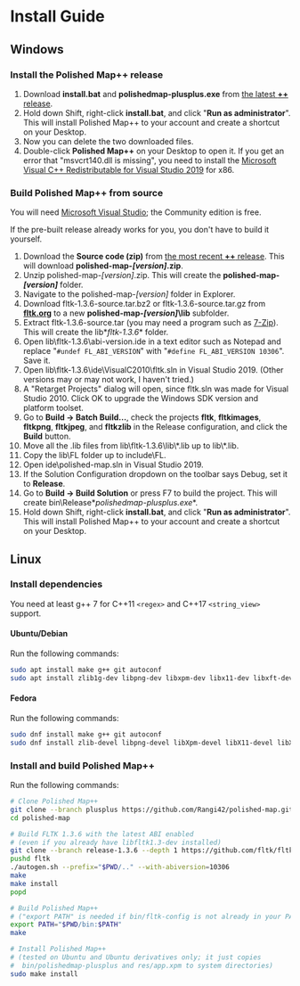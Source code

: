 # Install Guide

## Windows

### Install the Polished Map++ release

1. Download **install.bat** and **polishedmap-plusplus.exe** from [the latest **++** release](https://github.com/Rangi42/polished-map/releases).
2. Hold down Shift, right-click **install.bat**, and click "**Run as administrator**". This will install Polished Map++ to your account and create a shortcut on your Desktop.
3. Now you can delete the two downloaded files.
4. Double-click **Polished Map++** on your Desktop to open it. If you get an error that "msvcrt140.dll is missing", you need to install the [Microsoft Visual C++ Redistributable for Visual Studio 2019](https://www.visualstudio.com/downloads/) for x86.

### Build Polished Map++ from source

You will need [Microsoft Visual Studio](https://visualstudio.microsoft.com/vs/); the Community edition is free.

If the pre-built release already works for you, you don't have to build it yourself.

1. Download the **Source code (zip)** from [the most recent **++** release](https://github.com/Rangi42/polished-map/releases). This will download **polished-map-*[version]*.zip**.
2. Unzip polished-map-*[version]*.zip. This will create the **polished-map-*[version]*** folder.
3. Navigate to the polished-map-*[version]* folder in Explorer.
4. Download fltk-1.3.6-source.tar.bz2 or fltk-1.3.6-source.tar.gz from [**fltk.org**](https://www.fltk.org/software.php) to a new **polished-map-*[version]*\lib** subfolder.
5. Extract fltk-1.3.6-source.tar (you may need a program such as [7-Zip](https://www.7-zip.org/)). This will create the lib\**fltk-1.3.6** folder.
6. Open lib\fltk-1.3.6\abi-version.ide in a text editor such as Notepad and replace "`#undef FL_ABI_VERSION`" with "`#define FL_ABI_VERSION 10306`". Save it.
7. Open lib\fltk-1.3.6\ide\VisualC2010\fltk.sln in Visual Studio 2019. (Other versions may or may not work, I haven't tried.)
8. A "Retarget Projects" dialog will open, since fltk.sln was made for Visual Studio 2010. Click OK to upgrade the Windows SDK version and platform toolset.
9. Go to **Build → Batch Build…**, check the projects **fltk**, **fltkimages**, **fltkpng**, **fltkjpeg**, and **fltkzlib** in the Release configuration, and click the **Build** button.
10. Move all the .lib files from lib\fltk-1.3.6\lib\\\*.lib up to lib\\\*.lib.
11. Copy the lib\FL folder up to include\FL.
12. Open ide\polished-map.sln in Visual Studio 2019.
13. If the Solution Configuration dropdown on the toolbar says Debug, set it to **Release**.
14. Go to **Build → Build Solution** or press F7 to build the project. This will create bin\Release\**polishedmap-plusplus.exe**.
15. Hold down Shift, right-click **install.bat**, and click "**Run as administrator**". This will install Polished Map++ to your account and create a shortcut on your Desktop.


## Linux

### Install dependencies

You need at least g++ 7 for C++11 `<regex>` and C++17 `<string_view>` support.

#### Ubuntu/Debian

Run the following commands:

```bash
sudo apt install make g++ git autoconf
sudo apt install zlib1g-dev libpng-dev libxpm-dev libx11-dev libxft-dev libxinerama-dev libfontconfig1-dev x11proto-xext-dev libxrender-dev libxfixes-dev
```

#### Fedora

Run the following commands:

```bash
sudo dnf install make g++ git autoconf
sudo dnf install zlib-devel libpng-devel libXpm-devel libX11-devel libXft-devel libXinerama-devel fontconfig-devel libXext-devel libXrender-devel libXfixes-devel
```

### Install and build Polished Map++

Run the following commands:

```bash
# Clone Polished Map++
git clone --branch plusplus https://github.com/Rangi42/polished-map.git
cd polished-map

# Build FLTK 1.3.6 with the latest ABI enabled
# (even if you already have libfltk1.3-dev installed)
git clone --branch release-1.3.6 --depth 1 https://github.com/fltk/fltk.git
pushd fltk
./autogen.sh --prefix="$PWD/.." --with-abiversion=10306
make
make install
popd

# Build Polished Map++
# ("export PATH" is needed if bin/fltk-config is not already in your PATH)
export PATH="$PWD/bin:$PATH"
make

# Install Polished Map++
# (tested on Ubuntu and Ubuntu derivatives only; it just copies
#  bin/polishedmap-plusplus and res/app.xpm to system directories)
sudo make install
```
